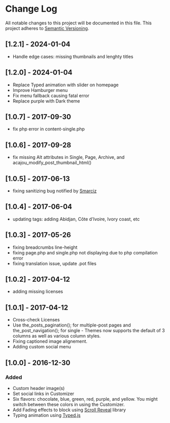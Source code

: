 # Change Log
All notable changes to this project will be documented in this file.
This project adheres to [Semantic Versioning](http://semver.org/).


## [1.2.1] - 2024-01-04
- Handle edge cases: missing thumbnails and lenghty titles

## [1.2.0] - 2024-01-04

- Replace Typed animation with slider on homepage
- Improve Hamburger menu
- Fix menu fallback causing fatal error
- Replace purple with Dark theme

## [1.0.7] - 2017-09-30
- fix php error in content-single.php

## [1.0.6] - 2017-09-28
- fix missing Alt attributes in Single, Page, Archive, and acajou_modify_post_thumbnail_html()

## [1.0.5] - 2017-06-13
- fixing sanitizing bug notified by [Smarciz](https://github.com/samuelguebo/acajou/issues/1)
## [1.0.4] - 2017-06-04
- updating tags: adding Abidjan, Côte d'Ivoire, Ivory coast, etc

## [1.0.3] - 2017-05-26
- fixing breadcrumbs line-height
- fixing page.php and single.php not displaying due to php compilation error
- fixing translation issue, update .pot files
## [1.0.2] - 2017-04-12
- adding missing licenses
## [1.0.1] - 2017-04-12
- Cross-check Licenses
- Use the_posts_pagination(); for multiple-post pages and the_post_navigation(); for single - Themes now supports the default of 3 columns as well as various column styles. 
- Fixing captioned image alignement.
- Adding custom social menu

## [1.0.0] - 2016-12-30
### Added
- Custom header image(s)
- Set social links in Customizer
- Six flavors: chocolate, blue, green, red, purple, and yellow. You might switch between these colors in using the Customizer.
- Add Fading effects to block using [Scroll Reveal](https://github.com/jlmakes/scrollreveal) library
- Typing animation using [Typed.js](https://github.com/mattboldt/typed.js/)
